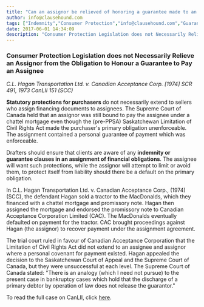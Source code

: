 ```yaml
---
title: "Can an assignor be relieved of honoring a guarantee made to an assignee in the event of a default?"
author: info@clausehound.com
tags: ["Indemnity","Consumer Protection","info@clausehound.com","Guarantee"]
date: 2017-06-01 14:34:09
description: "Consumer Protection Legislation does not Necessarily Relieve an Assignor from the Obligation to Honour a Guarantee to Pay an Assignee. See instant case of C.L. Hagan Transportation Ltd. v. Canadian Acceptance Corp. [1974] SCR 491, 1973 CanLII 151 (SCC)."
---
```


### Consumer Protection Legislation does not Necessarily Relieve an Assignor from the Obligation to Honour a Guarantee to Pay an Assignee

*C.L. Hagan Transportation Ltd. v. Canadian Acceptance Corp. [1974] SCR 491, 1973 CanLII 151 (SCC)*

**Statutory protections for purchasers** do not necessarily extend to sellers who assign financing documents to assignees. The Supreme Court of Canada held that an assignor was still bound to pay the assignee under a chattel mortgage even though the (pre-PPSA) Saskatchewan Limitation of Civil Rights Act made the purchaser's primary obligation unenforceable. The assignment contained a personal guarantee of payment which was enforceable.

Drafters should ensure that clients are aware of any **indemnity or guarantee clauses in an assignment of financial obligations**. The assignee will want such protections, while the assignor will attempt to limit or avoid them, to protect itself from liability should there be a default on the primary obligation.

In C.L. Hagan Transportation Ltd. v. Canadian Acceptance Corp., (1974) (SCC), the defendant Hagan sold a tractor to the MacDonalds, which they financed with a chattel mortgage and promissory note. Hagan then assigned the mortgage and endorsed the promissory note to Canadian Acceptance Corporation Limited (CAC). The MacDonalds eventually defaulted on payment for the tractor. CAC brought proceedings against Hagan (the assignor) to recover payment under the assignment agreement. 

The trial court ruled in favour of Canadian Acceptance Corporation that the Limitation of Civil Rights Act did not extend to an assignee and assignor where a personal covenant for payment existed. Hagan appealed the decision to the Saskatchewan Court of Appeal and the Supreme Court of Canada, but they were unsuccessful at each level. The Supreme Court of Canada stated: "There is an analogy (which I need not pursue) to the present case in bankruptcy cases which hold that the discharge of a primary debtor by operation of law does not release the guarantor."

To read the full case on CanLII, click [here](http://www.canlii.org/en/ca/scc/doc/1973/1973canlii151/1973canlii151.html).

